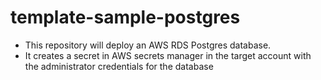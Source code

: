 # template-sample-postgres
- This repository will deploy an AWS RDS Postgres database.
- It creates a secret in AWS secrets manager in the target account with the administrator credentials for the database
